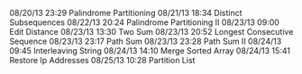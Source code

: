 08/20/13 23:29 Palindrome Partitioning
08/21/13 18:34 Distinct Subsequences
08/22/13 20:24 Palindrome Partitioning II
08/23/13 09:00 Edit Distance
08/23/13 13:30 Two Sum
08/23/13 20:52 Longest Consecutive Sequence
08/23/13 23:17 Path Sum
08/23/13 23:28 Path Sum II
08/24/13 09:45 Interleaving String
08/24/13 14:10 Merge Sorted Array
08/24/13 15:41 Restore Ip Addresses
08/25/13 10:28 Partition List
